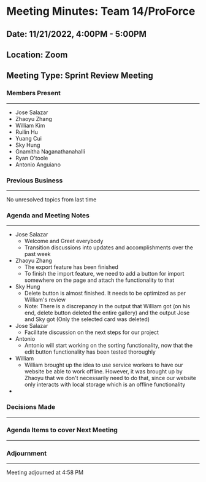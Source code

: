 # Meeting Minutes: Team 14/ProForce

## Date: 11/21/2022, 4:00PM - 5:00PM
## Location: Zoom
## Meeting Type: Sprint Review Meeting

### Members Present
-----------------------
- Jose Salazar
- Zhaoyu Zhang
- William Kim
- Ruilin Hu
- Yuang Cui
- Sky Hung
- Gnamitha Naganathanahalli
- Ryan O'toole
- Antonio Anguiano


### Previous Business
-----------------------
No unresolved topics from last time

### Agenda and Meeting Notes
-----------------------
- Jose Salazar
  - Welcome and Greet everybody
  - Transition discussions into updates and accomplishments over the past week
- Zhaoyu Zhang
  - The export feature has been finished
  - To finish the import feature, we need to add a button for import somewhere on the page and attach the functionality to that
- Sky Hung
  - Delete button is almost finished. It needs to be optimized as per William's review
  - Note: There is a discrepancy in the output that William got (on his end, delete button deleted the entire gallery) and the output Jose and Sky got (Only the selected card was deleted)
- Jose Salazar
  - Facilitate discussion on the next steps for our project
- Antonio 
  - Antonio will start working on the sorting functionality, now that the edit button functionality has been tested thoroughly
- William
  - William brought up the idea to use service workers to have our website be able to work offline. However, it was brought up by Zhaoyu that we don't necessarily need to do that, since our website only interacts with local storage which is an offline functionality
-  



### Decisions Made
-----------------------



### Agenda Items to cover Next Meeting
-----------------------


### Adjournment
-----------------------
Meeting adjourned at 4:58 PM